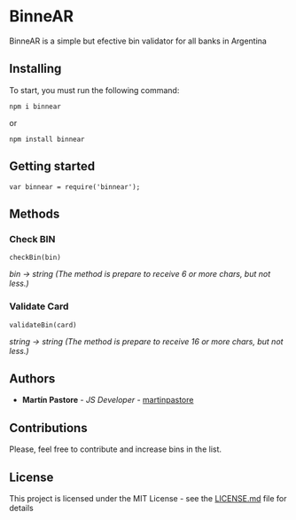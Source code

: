 # BinneAR

BinneAR is a simple but efective bin validator for all banks in Argentina

## Installing

To start, you must run the following command:

```
npm i binnear
```

or

```
npm install binnear
```

## Getting started

```
var binnear = require('binnear');
```

## Methods

### Check BIN

```
checkBin(bin)
```

*bin -> string (The method is prepare to receive 6 or more chars, but not less.)*

### Validate Card

```
validateBin(card)
```

*string -> string (The method is prepare to receive 16 or more chars, but not less.)*


## Authors

* **Martín Pastore** - *JS Developer* - [martinpastore](https://github.com/martinpastore)

## Contributions

Please, feel free to contribute and increase bins in the list.

## License

This project is licensed under the MIT License - see the [LICENSE.md](LICENSE.md) file for details
